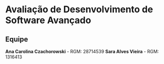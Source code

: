 # Avaliação de Desenvolvimento de Software Avançado
 
## Equipe
   **Ana Carolina Czachorowski** - RGM: 28714539
   **Sara Alves Vieira** - RGM: 1316413


